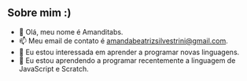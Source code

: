 ## Sobre mim :)

- 👋 Olá, meu nome é Amanditabs.
- 📫 Meu email de contato é amandabeatrizsilvestrini@gmail.com.
- 👀 Eu estou interessada em aprender a programar novas linguagens.
- 🌱 Eu estou aprendendo a programar recentemente a linguagem de JavaScript e Scratch.


<!---
Amanditabs/Amanditabs is a ✨ special ✨ repository because its `README.md` (this file) appears on your GitHub profile.
You can click the Preview link to take a look at your changes.
--->
